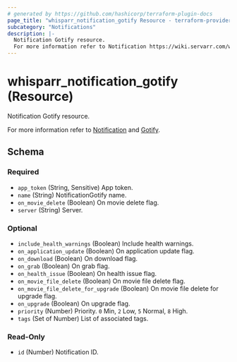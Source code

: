 ```yaml
---
# generated by https://github.com/hashicorp/terraform-plugin-docs
page_title: "whisparr_notification_gotify Resource - terraform-provider-whisparr"
subcategory: "Notifications"
description: |-
  Notification Gotify resource.
  For more information refer to Notification https://wiki.servarr.com/whisparr/settings#connect and Gotify https://wiki.servarr.com/whisparr/supported#gotify.
---
```


# whisparr_notification_gotify (Resource)

<!-- subcategory:Notifications -->Notification Gotify resource.
For more information refer to [Notification](https://wiki.servarr.com/whisparr/settings#connect) and [Gotify](https://wiki.servarr.com/whisparr/supported#gotify).



<!-- schema generated by tfplugindocs -->
## Schema

### Required

- `app_token` (String, Sensitive) App token.
- `name` (String) NotificationGotify name.
- `on_movie_delete` (Boolean) On movie delete flag.
- `server` (String) Server.

### Optional

- `include_health_warnings` (Boolean) Include health warnings.
- `on_application_update` (Boolean) On application update flag.
- `on_download` (Boolean) On download flag.
- `on_grab` (Boolean) On grab flag.
- `on_health_issue` (Boolean) On health issue flag.
- `on_movie_file_delete` (Boolean) On movie file delete flag.
- `on_movie_file_delete_for_upgrade` (Boolean) On movie file delete for upgrade flag.
- `on_upgrade` (Boolean) On upgrade flag.
- `priority` (Number) Priority. `0` Min, `2` Low, `5` Normal, `8` High.
- `tags` (Set of Number) List of associated tags.

### Read-Only

- `id` (Number) Notification ID.



